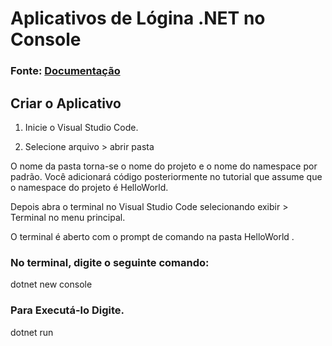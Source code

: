 # Aplicativos de Lógina .NET no Console

### Fonte: [Documentação](https://docs.microsoft.com/pt-br/dotnet/core/tutorials/with-visual-studio-code)

## Criar o Aplicativo

1. Inicie o Visual Studio Code.

1. Selecione arquivo > abrir pasta

O nome da pasta torna-se o nome do projeto e o nome do namespace por padrão. Você adicionará código posteriormente no tutorial que assume que o namespace do projeto é HelloWorld.

Depois abra o terminal no Visual Studio Code selecionando exibir > Terminal no menu principal.

O terminal é aberto com o prompt de comando na pasta HelloWorld .

### No terminal, digite o seguinte comando:
dotnet new console

### Para Executá-lo Digite.
dotnet run